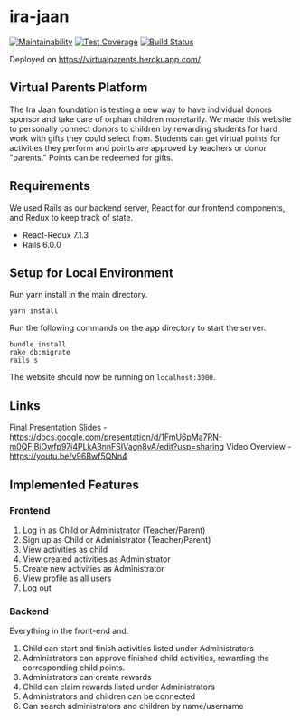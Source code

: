 # ira-jaan

[![Maintainability](https://api.codeclimate.com/v1/badges/9dd1bf4a0644dcd03197/maintainability)](https://codeclimate.com/github/abhijay-berkeley-public/ira-jaan-virtual-parent/maintainability)
[![Test Coverage](https://api.codeclimate.com/v1/badges/9dd1bf4a0644dcd03197/test_coverage)](https://codeclimate.com/github/abhijay-berkeley-public/ira-jaan-virtual-parent/test_coverage)
[![Build Status](https://travis-ci.org/abhijay-berkeley-public/ira-jaan-virtual-parent.svg?branch=master)](https://travis-ci.org/abhijay-berkeley-public/ira-jaan-virtual-parent)

Deployed on https://virtualparents.herokuapp.com/

## Virtual Parents Platform

The Ira Jaan foundation is testing a new way to have individual donors sponsor and take care of orphan children monetarily. We made this website to personally connect donors to children by rewarding students for hard work with gifts they could select from. Students can get virtual points for activities they perform and points are approved by teachers or donor "parents." Points can be redeemed for gifts.

## Requirements

We used Rails as our backend server, React for our frontend components, and Redux to keep track of state.
* React-Redux 7.1.3
* Rails 6.0.0

## Setup for Local Environment

Run yarn install in the main directory.
```
yarn install
```

Run the following commands on the app directory to start the server.
```
bundle install
rake db:migrate
rails s
```

The website should now be running on `localhost:3000`.

## Links

Final Presentation Slides - https://docs.google.com/presentation/d/1FmU6pMa7RN-m0QFjBiOwfp97i4PLkA3nnFSIVagn8vA/edit?usp=sharing
Video Overview - https://youtu.be/v96Bwf5QNn4

## Implemented Features

### Frontend

1. Log in as Child or Administrator (Teacher/Parent)
2. Sign up as Child or Administrator (Teacher/Parent)
3. View activities as child
4. View created activities as Administrator
5. Create new activities as Administrator
6. View profile as all users
7. Log out


### Backend 

Everything in the front-end and:
1. Child can start and finish activities listed under Administrators
2. Administrators can approve finished child activities, rewarding the corresponding child points.
3. Administrators can create rewards
4. Child can claim rewards listed under Administrators
5. Administrators and children can be connected
6. Can search administrators and children by name/username

